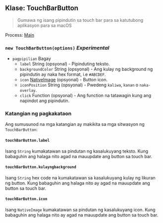 ## Klase: TouchBarButton

> Gumawa ng isang pipindutin sa touch bar para sa katutubong aplikasyon para sa macOS

Process: [Main](../tutorial/quick-start.md#main-process)

### `new TouchBarButton(options)` *Experimental*

* `pagpipilian` Bagay 
  * `label` String (opsyonal) - Pipinduting teksto.
  * `backgroundColor` String (opsyonal) - Ang kulay ng background ng pipindutin ay naka hex format, i.e `#ABCDEF`.
  * `icon` [NativeImage](native-image.md) (opsyonal) - Button icon.
  * `iconPosition` String (opsyonal) - Pwedeng `kaliwa`, `kanan` o `naka-overlay`.
  * `click` Function (opsyonal) - Ang function na tatawagin kung ang napindot ang pipindutin.

### Katangian ng pagkakataon

Ang sumusunod na mga katangian ay makikita sa mga sitwasyon ng `TouchBarButton`:

#### `touchBarButton.label`

Isang `String` kumakatawan sa pindutan ng kasalukuyang teksto. Kung babaguhin ang halaga nito agad na mauupdate ang button sa touch bar.

#### `touchBarButton.kulayngbackground`

Isang `String` hex code na kumakatawan sa kasalukuyang kulay ng likuran ng button. Kung babaguhin ang halaga nito ay agad na mauupdate ang button sa touch bar.

#### `touchBarButton.icon`

Isang `NativeImage` kumakatawan sa pindutan ng kasalukuyang icon. Kung babaguhin ang halaga nito ay agad na mauupdate ang button sa touch bar.